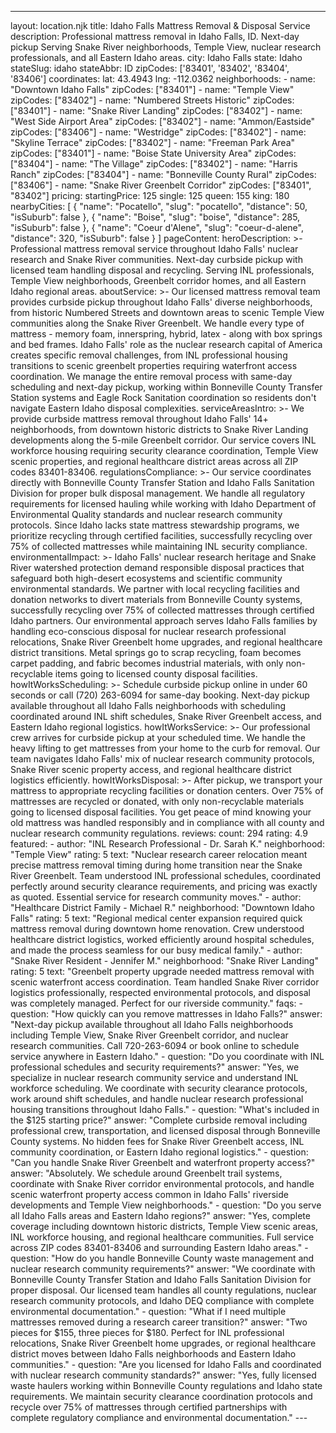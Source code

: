 ---
layout: location.njk
title: Idaho Falls Mattress Removal & Disposal Service
description: Professional mattress removal in Idaho Falls, ID. Next-day pickup Serving Snake River neighborhoods, Temple View, nuclear research professionals, and all Eastern Idaho areas.
city: Idaho Falls state: Idaho stateSlug: idaho stateAbbr: ID zipCodes: ['83401', '83402', '83404', '83406'] coordinates: lat: 43.4943 lng: -112.0362 neighborhoods: - name: "Downtown Idaho Falls" zipCodes: ["83401"] - name: "Temple View" zipCodes: ["83402"] - name: "Numbered Streets Historic" zipCodes: ["83401"] - name: "Snake River Landing" zipCodes: ["83402"] - name: "West Side Airport Area" zipCodes: ["83402"] - name: "Ammon/Eastside" zipCodes: ["83406"] - name: "Westridge" zipCodes: ["83402"] - name: "Skyline Terrace" zipCodes: ["83402"] - name: "Freeman Park Area" zipCodes: ["83401"] - name: "Boise State University Area" zipCodes: ["83404"] - name: "The Village" zipCodes: ["83402"] - name: "Harris Ranch" zipCodes: ["83404"] - name: "Bonneville County Rural" zipCodes: ["83406"] - name: "Snake River Greenbelt Corridor" zipCodes: ["83401", "83402"] pricing: startingPrice: 125 single: 125 queen: 155 king: 180 nearbyCities: [ { "name": "Pocatello", "slug": "pocatello", "distance": 50, "isSuburb": false }, { "name": "Boise", "slug": "boise", "distance": 285, "isSuburb": false }, { "name": "Coeur d'Alene", "slug": "coeur-d-alene", "distance": 320, "isSuburb": false } ] pageContent: heroDescription: >- Professional mattress removal service throughout Idaho Falls' nuclear research and Snake River communities. Next-day curbside pickup with licensed team handling disposal and recycling. Serving INL professionals, Temple View neighborhoods, Greenbelt corridor homes, and all Eastern Idaho regional areas. aboutService: >- Our licensed mattress removal team provides curbside pickup throughout Idaho Falls' diverse neighborhoods, from historic Numbered Streets and downtown areas to scenic Temple View communities along the Snake River Greenbelt. We handle every type of mattress - memory foam, innerspring, hybrid, latex - along with box springs and bed frames. Idaho Falls' role as the nuclear research capital of America creates specific removal challenges, from INL professional housing transitions to scenic greenbelt properties requiring waterfront access coordination. We manage the entire removal process with same-day scheduling and next-day pickup, working within Bonneville County Transfer Station systems and Eagle Rock Sanitation coordination so residents don't navigate Eastern Idaho disposal complexities. serviceAreasIntro: >- We provide curbside mattress removal throughout Idaho Falls' 14+ neighborhoods, from downtown historic districts to Snake River Landing developments along the 5-mile Greenbelt corridor. Our service covers INL workforce housing requiring security clearance coordination, Temple View scenic properties, and regional healthcare district areas across all ZIP codes 83401-83406. regulationsCompliance: >- Our service coordinates directly with Bonneville County Transfer Station and Idaho Falls Sanitation Division for proper bulk disposal management. We handle all regulatory requirements for licensed hauling while working with Idaho Department of Environmental Quality standards and nuclear research community protocols. Since Idaho lacks state mattress stewardship programs, we prioritize recycling through certified facilities, successfully recycling over 75% of collected mattresses while maintaining INL security compliance. environmentalImpact: >- Idaho Falls' nuclear research heritage and Snake River watershed protection demand responsible disposal practices that safeguard both high-desert ecosystems and scientific community environmental standards. We partner with local recycling facilities and donation networks to divert materials from Bonneville County systems, successfully recycling over 75% of collected mattresses through certified Idaho partners. Our environmental approach serves Idaho Falls families by handling eco-conscious disposal for nuclear research professional relocations, Snake River Greenbelt home upgrades, and regional healthcare district transitions. Metal springs go to scrap recycling, foam becomes carpet padding, and fabric becomes industrial materials, with only non-recyclable items going to licensed county disposal facilities. howItWorksScheduling: >- Schedule curbside pickup online in under 60 seconds or call (720) 263-6094 for same-day booking. Next-day pickup available throughout all Idaho Falls neighborhoods with scheduling coordinated around INL shift schedules, Snake River Greenbelt access, and Eastern Idaho regional logistics. howItWorksService: >- Our professional crew arrives for curbside pickup at your scheduled time. We handle the heavy lifting to get mattresses from your home to the curb for removal. Our team navigates Idaho Falls' mix of nuclear research community protocols, Snake River scenic property access, and regional healthcare district logistics efficiently. howItWorksDisposal: >- After pickup, we transport your mattress to appropriate recycling facilities or donation centers. Over 75% of mattresses are recycled or donated, with only non-recyclable materials going to licensed disposal facilities. You get peace of mind knowing your old mattress was handled responsibly and in compliance with all county and nuclear research community regulations. reviews: count: 294 rating: 4.9 featured: - author: "INL Research Professional - Dr. Sarah K." neighborhood: "Temple View" rating: 5 text: "Nuclear research career relocation meant precise mattress removal timing during home transition near the Snake River Greenbelt. Team understood INL professional schedules, coordinated perfectly around security clearance requirements, and pricing was exactly as quoted. Essential service for research community moves." - author: "Healthcare District Family - Michael R." neighborhood: "Downtown Idaho Falls" rating: 5 text: "Regional medical center expansion required quick mattress removal during downtown home renovation. Crew understood healthcare district logistics, worked efficiently around hospital schedules, and made the process seamless for our busy medical family." - author: "Snake River Resident - Jennifer M." neighborhood: "Snake River Landing" rating: 5 text: "Greenbelt property upgrade needed mattress removal with scenic waterfront access coordination. Team handled Snake River corridor logistics professionally, respected environmental protocols, and disposal was completely managed. Perfect for our riverside community." faqs: - question: "How quickly can you remove mattresses in Idaho Falls?" answer: "Next-day pickup available throughout all Idaho Falls neighborhoods including Temple View, Snake River Greenbelt corridor, and nuclear research communities. Call 720-263-6094 or book online to schedule service anywhere in Eastern Idaho." - question: "Do you coordinate with INL professional schedules and security requirements?" answer: "Yes, we specialize in nuclear research community service and understand INL workforce scheduling. We coordinate with security clearance protocols, work around shift schedules, and handle nuclear research professional housing transitions throughout Idaho Falls." - question: "What's included in the $125 starting price?" answer: "Complete curbside removal including professional crew, transportation, and licensed disposal through Bonneville County systems. No hidden fees for Snake River Greenbelt access, INL community coordination, or Eastern Idaho regional logistics." - question: "Can you handle Snake River Greenbelt and waterfront property access?" answer: "Absolutely. We schedule around Greenbelt trail systems, coordinate with Snake River corridor environmental protocols, and handle scenic waterfront property access common in Idaho Falls' riverside developments and Temple View neighborhoods." - question: "Do you serve all Idaho Falls areas and Eastern Idaho regions?" answer: "Yes, complete coverage including downtown historic districts, Temple View scenic areas, INL workforce housing, and regional healthcare communities. Full service across ZIP codes 83401-83406 and surrounding Eastern Idaho areas." - question: "How do you handle Bonneville County waste management and nuclear research community requirements?" answer: "We coordinate with Bonneville County Transfer Station and Idaho Falls Sanitation Division for proper disposal. Our licensed team handles all county regulations, nuclear research community protocols, and Idaho DEQ compliance with complete environmental documentation." - question: "What if I need multiple mattresses removed during a research career transition?" answer: "Two pieces for $155, three pieces for $180. Perfect for INL professional relocations, Snake River Greenbelt home upgrades, or regional healthcare district moves between Idaho Falls neighborhoods and Eastern Idaho communities." - question: "Are you licensed for Idaho Falls and coordinated with nuclear research community standards?" answer: "Yes, fully licensed waste haulers working within Bonneville County regulations and Idaho state requirements. We maintain security clearance coordination protocols and recycle over 75% of mattresses through certified partnerships with complete regulatory compliance and environmental documentation." ---